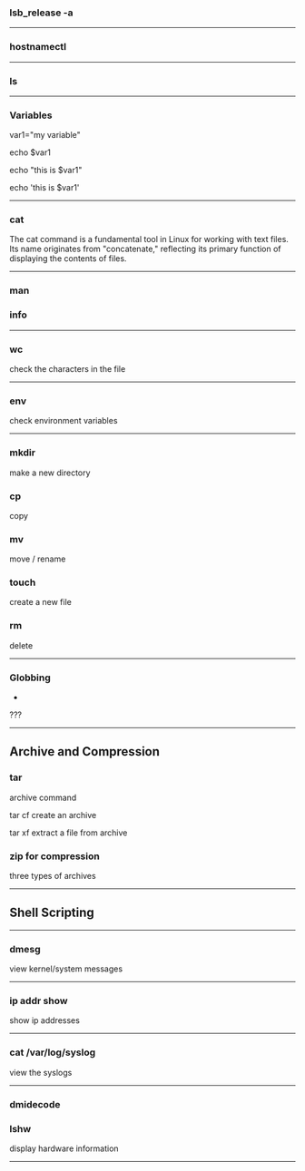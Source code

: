 ### lsb_release -a
---
### hostnamectl
---
### ls 
---

### Variables

var1="my variable"

echo $var1

echo "this is $var1"

echo 'this is $var1'

---
### cat

The cat command is a fundamental tool in Linux for working with text files. Its name originates from "concatenate," reflecting its primary function of displaying the contents of files.

---

### man 
### info

---

### wc 
check the characters in the file

---

### env 
check environment variables

---

### mkdir
make a new directory 

### cp 
copy 

### mv
move / rename 

### touch 
create a new file

### rm
delete

---

### Globbing
*
???

---

## Archive and Compression 

### tar 
archive command

tar cf 
create an archive 

tar xf 
extract a file from archive

### zip for compression
three types of archives

---

## Shell Scripting


---

### dmesg

view kernel/system messages

---

### ip addr show

show ip addresses

---

### cat /var/log/syslog

view the syslogs

---

### dmidecode
### lshw 

display hardware information

---

